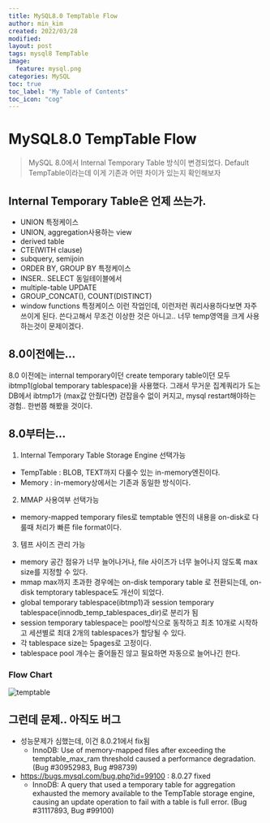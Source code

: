 ```yaml
---
title: MySQL8.0 TempTable Flow
author: min_kim
created: 2022/03/28
modified:
layout: post
tags: mysql8 TempTable
image:
  feature: mysql.png
categories: MySQL
toc: true
toc_label: "My Table of Contents"
toc_icon: "cog"
---
```



# MySQL8.0 TempTable Flow
> MySQL 8.0에서 Internal Temporary Table 방식이 변경되었다. Default TempTable이라는데 이게 기존과 어떤 차이가 있는지 확인해보자

## Internal Temporary Table은 언제 쓰는가.
* UNION 특정케이스
* UNION, aggregation사용하는 view
* derived table
* CTE(WITH clause)
* subquery, semijoin
* ORDER BY, GROUP BY 특정케이스
* INSER.. SELECT 동일테이블에서
* multiple-table UPDATE
* GROUP_CONCAT(), COUNT(DISTINCT)
* window functions 특정케이스
이런 작업인데, 이런저런 쿼리사용하다보면 자주 쓰이게 된다. 쓴다고해서 무조건 이상한 것은 아니고.. 너무 temp영역을 크게 사용하는것이 문제이겠다.

## 8.0이전에는...
8.0 이전에는 internal temporary이던 create temporary table이던 모두 ibtmp1(global temporary tablespace)을 사용했다.
그래서 무거운 집계쿼리가 도는 DB에서 ibtmp1가 (max값 안줬다면) 걷잡을수 없이 커지고, mysql restart해야하는 경험.. 한번쯤 해봤을 것이다.

## 8.0부터는...
1. Internal Temporary Table Storage Engine 선택가능
- TempTable : BLOB, TEXT까지 다룰수 있는 in-memory엔진이다.
- Memory : in-memory상에서는 기존과 동일한 방식이다.
2. MMAP 사용여부 선택가능
- memory-mapped temporary files로 temptable 엔진의 내용을 on-disk로 다룰때 처리가 빠른 file format이다.
3. 템프 사이즈 관리 가능
- memory 공간 점유가 너무 늘어나거나, file 사이즈가 너무 늘어나지 않도록 max size를 지정할 수 있다.
- mmap max까지 초과한 경우에는 on-disk temporary table 로 전환되는데, on-disk temptorary tablespace도 개선이 되었다.
- global temporary tablespace(ibtmp1)과 session temporary tablespace(innodb_temp_tablespaces_dir)로 분리가 됨
- session temporary tablespace는 pool방식으로 동작하고 최초 10개로 시작하고 세션별로 최대 2개의 tablespaces가 할당될 수 있다.
- 각 tablespace size는 5pages로 고정이다.
- tablespace pool 개수는 줄어들진 않고 필요하면 자동으로 늘어나긴 한다.


### Flow Chart
![temptable]({{site_url}}/uploads/TempTable_Flow.png)


## 그런데 문제.. 아직도 버그
- 성능문제가 심했는데, 이건 8.0.21에서 fix됨
  - InnoDB: Use of memory-mapped files after exceeding the temptable_max_ram threshold caused a performance degradation. (Bug #30952983, Bug #98739)
- https://bugs.mysql.com/bug.php?id=99100 : 8.0.27 fixed
  - InnoDB: A query that used a temporary table for aggregation exhausted the memory available to the TempTable storage engine, causing an update operation to fail with a table is full error. (Bug #31117893, Bug #99100)

